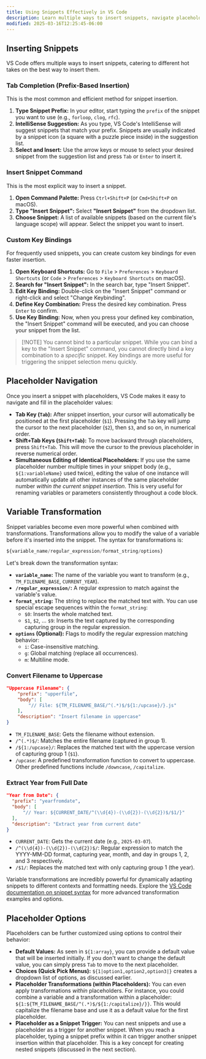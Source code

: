 ```yaml
---
title: Using Snippets Effectively in VS Code
description: Learn multiple ways to insert snippets, navigate placeholders, and use transformations to maximize your snippet efficiency
modified: 2025-03-16T12:25:45-06:00
---
```


## Inserting Snippets

VS Code offers multiple ways to insert snippets, catering to different hot takes on the best way to insert them.

### Tab Completion (Prefix-Based Insertion)

This is the most common and efficient method for snippet insertion.

1. **Type Snippet Prefix:** In your editor, start typing the `prefix` of the snippet you want to use (e.g., `forloop`, `clog`, `rfc`).
2. **IntelliSense Suggestion:** As you type, VS Code's IntelliSense will suggest snippets that match your prefix. Snippets are usually indicated by a snippet icon (a square with a puzzle piece inside) in the suggestion list.
3. **Select and Insert:** Use the arrow keys or mouse to select your desired snippet from the suggestion list and press `Tab` or `Enter` to insert it.

### Insert Snippet Command

This is the most explicit way to insert a snippet.

1. **Open Command Palette:** Press `Ctrl+Shift+P` (or `Cmd+Shift+P` on macOS).
2. **Type "Insert Snippet":** Select **"Insert Snippet"** from the dropdown list.
3. **Choose Snippet:** A list of available snippets (based on the current file's language scope) will appear. Select the snippet you want to insert.

### Custom Key Bindings

For frequently used snippets, you can create custom key bindings for even faster insertion.

1. **Open Keyboard Shortcuts:** Go to `File` > `Preferences` > `Keyboard Shortcuts` (or `Code` > `Preferences` > `Keyboard Shortcuts` on macOS).
2. **Search for "Insert Snippet":** In the search bar, type "Insert Snippet".
3. **Edit Key Binding:** Double-click on the "Insert Snippet" command or right-click and select "Change Keybinding".
4. **Define Key Combination:** Press the desired key combination. Press `Enter` to confirm.
5. **Use Key Binding:** Now, when you press your defined key combination, the "Insert Snippet" command will be executed, and you can choose your snippet from the list.

> [!NOTE] You cannot bind to a particular snippet.
> While you can bind a key to the "Insert Snippet" command, you cannot directly bind a key combination to a _specific_ snippet. Key bindings are more useful for triggering the snippet selection menu quickly.

## Placeholder Navigation

Once you insert a snippet with placeholders, VS Code makes it easy to navigate and fill in the placeholder values:

- **Tab Key (`Tab`):** After snippet insertion, your cursor will automatically be positioned at the first placeholder (`$1`). Pressing the `Tab` key will jump the cursor to the next placeholder (`$2`), then `$3`, and so on, in numerical order.
- **Shift+Tab Keys (`Shift+Tab`):** To move backward through placeholders, press `Shift+Tab`. This will move the cursor to the previous placeholder in reverse numerical order.
- **Simultaneous Editing of Identical Placeholders:** If you use the same placeholder number multiple times in your snippet body (e.g., `${1:variableName}` used twice), editing the value of one instance will automatically update all other instances of the same placeholder number _within the current snippet insertion_. This is very useful for renaming variables or parameters consistently throughout a code block.

## Variable Transformation

Snippet variables become even more powerful when combined with transformations. Transformations allow you to modify the value of a variable before it's inserted into the snippet. The syntax for transformations is:

```ts
${variable_name/regular_expression/format_string/options}
```

Let's break down the transformation syntax:

- **`variable_name`:** The name of the variable you want to transform (e.g., `TM_FILENAME_BASE`, `CURRENT_YEAR`).
- **`/regular_expression/`:** A regular expression to match against the variable's value.
- **`format_string`:** The string to replace the matched text with. You can use special escape sequences within the `format_string`:
  - `$0`: Inserts the whole matched text.
  - `$1`, `$2`, … `$9`: Inserts the text captured by the corresponding capturing group in the regular expression.
- **`options` (Optional):** Flags to modify the regular expression matching behavior:
  - `i`: Case-insensitive matching.
  - `g`: Global matching (replace all occurrences).
  - `m`: Multiline mode.

### Convert Filename to Uppercase

```json
"Uppercase Filename": {
    "prefix": "upperfile",
    "body": [
        "// File: ${TM_FILENAME_BASE/^(.*)$/${1:/upcase}/}.js"
    ],
    "description": "Insert filename in uppercase"
}
```

- `TM_FILENAME_BASE`: Gets the filename without extension.
- `/^(.*)$/`: Matches the entire filename (captured in group 1).
- `/${1:/upcase}/`: Replaces the matched text with the uppercase version of capturing group 1 (`$1`).
- `/upcase`: A predefined transformation function to convert to uppercase. Other predefined functions include `/downcase`, `/capitalize`.

### Extract Year from Full Date

```json
"Year from Date": {
  "prefix": "yearfromdate",
  "body": [
	  "// Year: ${CURRENT_DATE/^(\\d{4})-(\\d{2})-(\\d{2})$/$1/}"
  ],
  "description": "Extract year from current date"
}
```

- `CURRENT_DATE`: Gets the current date (e.g., `2025-03-07`).
- `/^(\\d{4})-(\\d{2})-(\\d{2})$/`: Regular expression to match the YYYY-MM-DD format, capturing year, month, and day in groups 1, 2, and 3 respectively.
- `/$1/`: Replaces the matched text with only capturing group 1 (the year).

Variable transformations are incredibly powerful for dynamically adapting snippets to different contexts and formatting needs. Explore the [VS Code documentation on snippet syntax](https://www.google.com/search?q=https://code.visualstudio.com/docs/editor/userdefinedsnippets%23_snippet-syntax&authuser=1) for more advanced transformation examples and options.

## Placeholder Options

Placeholders can be further customized using options to control their behavior:

- **Default Values:** As seen in `${1:array}`, you can provide a default value that will be inserted initially. If you don't want to change the default value, you can simply press `Tab` to move to the next placeholder.
- **Choices (Quick Pick Menus):** `${1|option1,option2,option3|}` creates a dropdown list of options, as discussed earlier.
- **Placeholder Transformations (within Placeholders):** You can even apply transformations _within_ placeholders. For instance, you could combine a variable and a transformation within a placeholder: `${1:${TM_FILENAME_BASE/^(.*)$/${1:/capitalize}/}}`. This would capitalize the filename base and use it as a default value for the first placeholder.
- **Placeholder as a Snippet Trigger:** You can nest snippets and use a placeholder as a trigger for another snippet. When you reach a placeholder, typing a snippet prefix within it can trigger another snippet insertion within that placeholder. This is a key concept for creating nested snippets (discussed in the next section).
